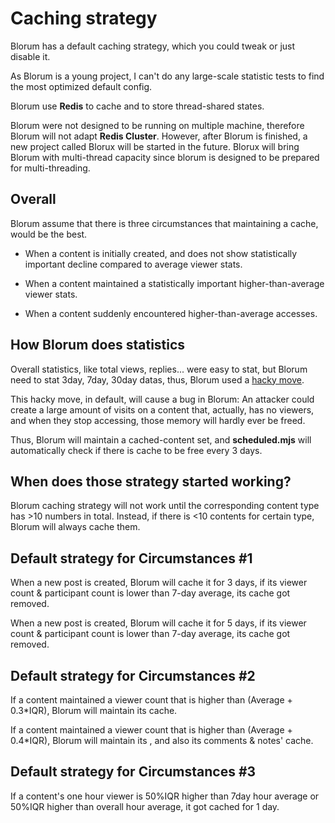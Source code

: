 # Caching strategy

Blorum has a default caching strategy, which you could tweak or just disable it.

As Blorum is a young project, I can't do any large-scale statistic tests to find the most optimized default config.


Blorum use **Redis** to cache and to store thread-shared states.

Blorum were not designed to be running on multiple machine, therefore Blorum will not adapt **Redis Cluster**. However, after Blorum is finished, a new project called Blorux will be started in the future. Blorux will bring Blorum with multi-thread capacity since blorum is designed to be prepared for multi-threading.

## Overall

Blorum assume that there is three circumstances that maintaining a cache, would be the best.

- When a content is initially created, and does not show statistically important decline compared to average viewer stats.

- When a content maintained a statistically important higher-than-average viewer stats.

- When a content suddenly encountered higher-than-average accesses.

## How Blorum does statistics

Overall statistics, like total views, replies... were easy to stat, but Blorum need to stat 3day, 7day, 30day datas, thus, Blorum used a [hacky move](https://levelup.gitconnected.com/create-redis-sets-with-member-expiration-6471e560f89f). 

This hacky move, in default, will cause a bug in Blorum: An attacker could create a large amount of visits on a content that, actually, has no viewers, and when they stop accessing, those memory will hardly ever be freed.

Thus, Blorum will maintain a cached-content set, and **scheduled.mjs** will automatically check if there is cache to be free every 3 days.

## When does those strategy started working?
Blorum caching strategy will not work until the corresponding content type has >10 numbers in total. Instead, if there is <10 contents for certain type, Blorum will always cache them.

## Default strategy for Circumstances #1
When a new post is created, Blorum will cache it for 3 days, if its viewer count & participant count is lower than 7-day average, its cache got removed.

When a new post is created, Blorum will cache it for 5 days, if its viewer count & participant count is lower than 7-day average, its cache got removed.

## Default strategy for Circumstances #2
If a content maintained a viewer count that is higher than (Average + 0.3\*IQR), Blorum will maintain its cache.

If a content maintained a viewer count that is higher than (Average + 0.4\*IQR), Blorum will  maintain its , and also its comments & notes' cache.

## Default strategy for Circumstances #3
If a content's one hour viewer is 50%IQR higher than 7day hour average or 50%IQR higher than overall hour average, it got cached for 1 day.